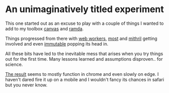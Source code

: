 
# An unimaginatively titled experiment

This one started out as an excuse to play with a couple of things I wanted to add to my toolbox [canvas](https://developer.mozilla.org/en-US/docs/Web/API/Canvas_API) and [ramda](http://ramdajs.com/).

Things progressed from there with [web workers](https://developer.mozilla.org/en-US/docs/Web/API/Web_Workers_API/Using_web_workers), [most](https://github.com/cujojs/most) and [mithril](https://mithril.js.org/) getting involved and even [immutable](https://facebook.github.io/immutable-js/) popping its head in.

All these bits have led to the inevitable mess that arises when you try things out for the first time. Many lessons learned and assumptions disproven.. for science.

[The result](https://notmodified.github.io/mosaic-experiment/) seems to mostly function in chrome and even slowly on edge. I haven't dared fire it up on a mobile and I wouldn't fancy its chances in safari but you never know.
